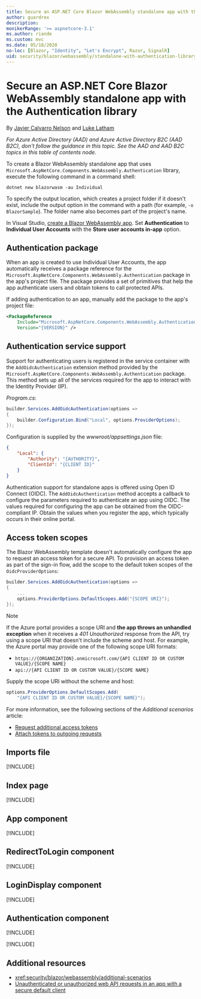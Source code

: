 ```yaml
---
title: Secure an ASP.NET Core Blazor WebAssembly standalone app with the Authentication library
author: guardrex
description: 
monikerRange: '>= aspnetcore-3.1'
ms.author: riande
ms.custom: mvc
ms.date: 05/18/2020
no-loc: [Blazor, "Identity", "Let's Encrypt", Razor, SignalR]
uid: security/blazor/webassembly/standalone-with-authentication-library
---
```

# Secure an ASP.NET Core Blazor WebAssembly standalone app with the Authentication library

By [Javier Calvarro Nelson](https://github.com/javiercn) and [Luke Latham](https://github.com/guardrex)

*For Azure Active Directory (AAD) and Azure Active Directory B2C (AAD B2C), don't follow the guidance in this topic. See the AAD and AAD B2C topics in this table of contents node.*

To create a Blazor WebAssembly standalone app that uses `Microsoft.AspNetCore.Components.WebAssembly.Authentication` library, execute the following command in a command shell:

```dotnetcli
dotnet new blazorwasm -au Individual
```

To specify the output location, which creates a project folder if it doesn't exist, include the output option in the command with a path (for example, `-o BlazorSample`). The folder name also becomes part of the project's name.

In Visual Studio, [create a Blazor WebAssembly app](xref:blazor/get-started). Set **Authentication** to **Individual User Accounts** with the **Store user accounts in-app** option.

## Authentication package

When an app is created to use Individual User Accounts, the app automatically receives a package reference for the `Microsoft.AspNetCore.Components.WebAssembly.Authentication` package in the app's project file. The package provides a set of primitives that help the app authenticate users and obtain tokens to call protected APIs.

If adding authentication to an app, manually add the package to the app's project file:

```xml
<PackageReference 
    Include="Microsoft.AspNetCore.Components.WebAssembly.Authentication" 
    Version="{VERSION}" />
```

## Authentication service support

Support for authenticating users is registered in the service container with the `AddOidcAuthentication` extension method provided by the `Microsoft.AspNetCore.Components.WebAssembly.Authentication` package. This method sets up all of the services required for the app to interact with the Identity Provider (IP).

*Program.cs*:

```csharp
builder.Services.AddOidcAuthentication(options =>
{
    builder.Configuration.Bind("Local", options.ProviderOptions);
});
```

Configuration is supplied by the *wwwroot/appsettings.json* file:

```json
{
    "Local": {
        "Authority": "{AUTHORITY}",
        "ClientId": "{CLIENT ID}"
    }
}
```

Authentication support for standalone apps is offered using Open ID Connect (OIDC). The `AddOidcAuthentication` method accepts a callback to configure the parameters required to authenticate an app using OIDC. The values required for configuring the app can be obtained from the OIDC-compliant IP. Obtain the values when you register the app, which typically occurs in their online portal.

## Access token scopes

The Blazor WebAssembly template doesn't automatically configure the app to request an access token for a secure API. To provision an access token as part of the sign-in flow, add the scope to the default token scopes of the `OidcProviderOptions`:

```csharp
builder.Services.AddOidcAuthentication(options =>
{
    ...
    options.ProviderOptions.DefaultScopes.Add("{SCOPE URI}");
});
```

> [!NOTE]
> If the Azure portal provides a scope URI and **the app throws an unhandled exception** when it receives a *401 Unauthorized* response from the API, try using a scope URI that doesn't include the scheme and host. For example, the Azure portal may provide one of the following scope URI formats:
>
> * `https://{ORGANIZATION}.onmicrosoft.com/{API CLIENT ID OR CUSTOM VALUE}/{SCOPE NAME}`
> * `api://{API CLIENT ID OR CUSTOM VALUE}/{SCOPE NAME}`
>
> Supply the scope URI without the scheme and host:
>
> ```csharp
> options.ProviderOptions.DefaultScopes.Add(
>     "{API CLIENT ID OR CUSTOM VALUE}/{SCOPE NAME}");
> ```

For more information, see the following sections of the *Additional scenarios* article:

* [Request additional access tokens](xref:security/blazor/webassembly/additional-scenarios#request-additional-access-tokens)
* [Attach tokens to outgoing requests](xref:security/blazor/webassembly/additional-scenarios#attach-tokens-to-outgoing-requests)

## Imports file

[!INCLUDE[](~/includes/blazor-security/imports-file-standalone.md)]

## Index page

[!INCLUDE[](~/includes/blazor-security/index-page-authentication.md)]

## App component

[!INCLUDE[](~/includes/blazor-security/app-component.md)]

## RedirectToLogin component

[!INCLUDE[](~/includes/blazor-security/redirecttologin-component.md)]

## LoginDisplay component

[!INCLUDE[](~/includes/blazor-security/logindisplay-component.md)]

## Authentication component

[!INCLUDE[](~/includes/blazor-security/authentication-component.md)]

[!INCLUDE[](~/includes/blazor-security/troubleshoot.md)]

## Additional resources

* <xref:security/blazor/webassembly/additional-scenarios>
* [Unauthenticated or unauthorized web API requests in an app with a secure default client](xref:security/blazor/webassembly/additional-scenarios#unauthenticated-or-unauthorized-web-api-requests-in-an-app-with-a-secure-default-client)
